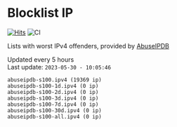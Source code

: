 # Blocklist IP

[![Hits](https://hits.seeyoufarm.com/api/count/incr/badge.svg?url=https%3A%2F%2Fgithub.com%2Fborestad%2Fblocklist-ip%2F&count_bg=%2379C83D&title_bg=%23555555&icon=&icon_color=%23E7E7E7&title=hits&edge_flat=false)](https://hits.seeyoufarm.com)  ![CI](https://img.shields.io/github/workflow/status/borestad/blocklist-ip/CI?style=flat-square)

Lists with worst IPv4 offenders, provided by [AbuseIPDB](https://www.abuseipdb.com/)

<!-- FOOTER-PLACEHOLDER -->
Updated every 5 hours<br>
Last update: `2023-05-30 - 10:05:46`
```
abuseipdb-s100.ipv4 (19369 ip)
abuseipdb-s100-1d.ipv4 (0 ip)
abuseipdb-s100-2d.ipv4 (0 ip)
abuseipdb-s100-3d.ipv4 (0 ip)
abuseipdb-s100-7d.ipv4 (0 ip)
abuseipdb-s100-30d.ipv4 (0 ip)
abuseipdb-s100-all.ipv4 (0 ip)
```
